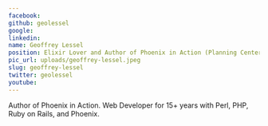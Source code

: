 ```yaml
---
facebook: 
github: geolessel
google: 
linkedin: 
name: Geoffrey Lessel
position: Elixir Lover and Author of Phoenix in Action (Planning Center)
pic_url: uploads/geoffrey-lessel.jpeg
slug: geoffrey-lessel
twitter: geolessel
youtube: 
---
```

Author of Phoenix in Action. Web Developer for 15+ years with Perl, PHP, Ruby on Rails, and Phoenix.

